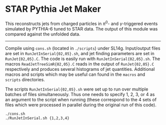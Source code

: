 # STAR Pythia Jet Maker

This reconstructs jets from charged particles in $\pi^{0}$- and $\gamma$-triggered events simulated by PYTHIA-6 tuned to STAR data. The output of this module was compared against the unfolded data.

---

Compile using `cons.sh` (located in `./scripts`) under SL14g. Input/output files are set in `RunJetInSerial{02,05}.sh`, and jet finding parameters are set in `RunJet{02,05}.C`. The code is easily run with `RunJetInSerial{02,05}.sh`. The macros `ReadJetTreeSimR{02,05}.C` reads in the output of `RunJet{02,05}.C` respectively and produces several histograms of jet quantities. Additional macros and scripts which may be useful can found in the `macros` and `scripts` directories.

The scripts `RunJetInSerial{02,05}.sh` were set up to run over multiple batches of files simultaneously. Thus one needs to specify 1, 2, 3, or 4 as an argument to the script when running (these correspond to the 4 sets of files which were processed in parallel during the original run of this code).

```
./cons.sh
./RunJetInSerial.sh {1,2,3,4}
```

